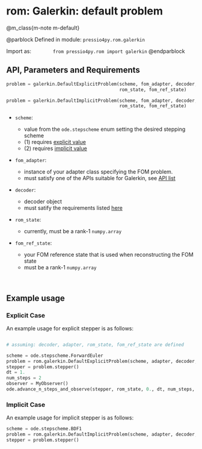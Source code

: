 
# rom: Galerkin: default problem


@m_class{m-note m-default}

@parblock
Defined in module: `pressio4py.rom.galerkin`

Import as: &emsp; &emsp; &emsp; `from pressio4py.rom import galerkin`
@endparblock


## API, Parameters and Requirements

```py
problem = galerkin.DefaultExplicitProblem(scheme, fom_adapter, decoder, \   (1)
									      rom_state, fom_ref_state)

problem = galerkin.DefaultImplicitProblem(scheme, fom_adapter, decoder, \   (2)
									      rom_state, fom_ref_state)
```

- `scheme`:
  - value from the `ode.stepscheme` enum setting the desired stepping scheme
  - (1) requires [explicit value](md_pages_components_ode_steppers_explicit.html)
  - (2) requires [implicit value](md_pages_components_ode_steppers_implicit.html)

- `fom_adapter`:
  - instance of your adapter class specifying the FOM problem. <br/>
  - must satisfy one of the APIs suitable for Galerkin, see [API list](./md_pages_components_rom_fom_apis.html)

- `decoder`:
  - decoder object
  - must satify the requirements listed [here](md_pages_components_rom_decoder.html)

- `rom_state`:
  - currently, must be a rank-1 `numpy.array`

- `fom_ref_state`:
  - your FOM reference state that is used when reconstructing the FOM state
  - must be a rank-1 `numpy.array`


<br/>

## Example usage

### Explicit Case
An example usage for explicit stepper is as follows:

```py

# assuming: decoder, adapter, rom_state, fom_ref_state are defined

scheme = ode.stepscheme.ForwardEuler
problem = rom.galerkin.DefaultExplicitProblem(scheme, adapter, decoder, rom_state, fom_ref_state)
stepper = problem.stepper()
dt = 1.
num_steps = 2
observer = MyObserver()
ode.advance_n_steps_and_observe(stepper, rom_state, 0., dt, num_steps, observer)
```

### Implicit Case
An example usage for implicit stepper is as follows:

```py
scheme = ode.stepscheme.BDF1
problem = rom.galerkin.DefaultImplicitProblem(scheme, adapter, decoder, rom_state, fom_ref_state)
stepper = problem.stepper()
```
